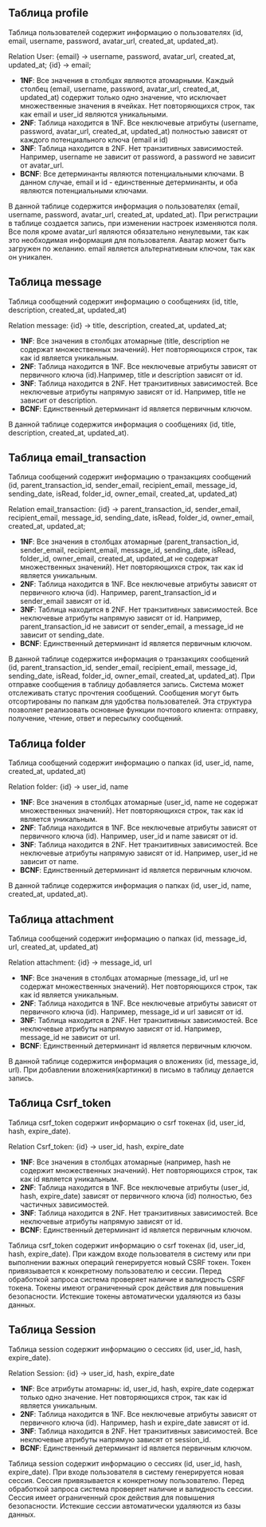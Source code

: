 ## Таблица profile

Таблица пользователей содержит информацию о пользователях (id, email, username, password, avatar_url, created_at, updated_at).

Relation User:
{email} -> username, password, avatar_url, created_at, updated_at;
{id} -> email;

- **1NF**: Все значения в столбцах являются атомарными. Каждый столбец (email, username, password, avatar_url, created_at, updated_at) содержит только одно значение, что исключает множественные значения в ячейках. Нет повторяющихся строк, так как email и user_id являются уникальными.
- **2NF**: Таблица находится в 1NF. Все неключевые атрибуты (username, password, avatar_url, created_at, updated_at) полностью зависят от каждого потенциального ключа (email и id)
- **3NF**: Таблица находится в 2NF. Нет транзитивных зависимостей. Например, username не зависит от password, а password не зависит от avatar_url.
- **BCNF**: Все детерминанты являются потенциальными ключами. В данном случае, email и id - единственные детерминанты, и оба являются потенциальными ключами.

В данной таблице содержится информация о пользователях (email, username, password, avatar_url, created_at, updated_at).
При регистрации в таблице создается запись, при изменении настроек изменяются поля.
Все поля кроме avatar_url являются обязательно ненулевыми, так как это необходимая информация для пользователя.
Аватар может быть загружен по желанию. email является альтернативным ключом, так как он уникален.

## Таблица message

Таблица сообщений содержит информацию о сообщениях (id, title, description, created_at, updated_at)

Relation message:
{id} -> title, description, created_at, updated_at;

- **1NF**: Все значения в столбцах атомарные (title, description не содержат множественных значений). Нет повторяющихся строк, так как id является уникальным.
- **2NF**: Таблица находится в 1NF. Все неключевые атрибуты зависят от первичного ключа (id).Например, title и description зависят от id.
- **3NF**: Таблица находится в 2NF. Нет транзитивных зависимостей. Все неключевые атрибуты напрямую зависят от id. Например, title не зависит от description.
- **BCNF**: Единственный детерминант id является первичным ключом.

В данной таблице содержится информация о сообщениях (id, title, description, created_at, updated_at).

## Таблица email_transaction

Таблица сообщений содержит информацию о транзакциях сообщений (id, parent_transaction_id, sender_email, recipient_email, message_id, sending_date, isRead, folder_id, owner_email, created_at, updated_at)

Relation email_transaction:
{id} -> parent_transaction_id, sender_email, recipient_email, message_id, sending_date, isRead, folder_id, owner_email, created_at, updated_at;

- **1NF**: Все значения в столбцах атомарные (parent_transaction_id, sender_email, recipient_email, message_id, sending_date, isRead, folder_id, owner_email, created_at, updated_at не содержат множественных значений). Нет повторяющихся строк, так как id является уникальным.
- **2NF**: Таблица находится в 1NF. Все неключевые атрибуты зависят от первичного ключа (id). Например, parent_transaction_id и sender_email зависят от id.
- **3NF**: Таблица находится в 2NF. Нет транзитивных зависимостей. Все неключевые атрибуты напрямую зависят от id. Например, parent_transaction_id не зависит от sender_email, а message_id не зависит от sending_date.
- **BCNF**: Единственный детерминант id является первичным ключом.

В данной таблице содержится информация о транзакциях сообщений (id, parent_transaction_id, sender_email, recipient_email, message_id, sending_date, isRead, folder_id, owner_email, created_at, updated_at). При отправке сообщения в таблицу добавляется запись. Система может отслеживать статус прочтения сообщений. Сообщения могут быть отсортированы по папкам для удобства пользователей. Эта структура позволяет реализовать основные функции почтового клиента: отправку, получение, чтение, ответ и пересылку сообщений.

## Таблица folder

Таблица сообщений содержит информацию о папках (id, user_id, name, created_at, updated_at)

Relation folder:
{id} -> user_id, name

- **1NF**: Все значения в столбцах атомарные (user_id, name не содержат множественных значений). Нет повторяющихся строк, так как id является уникальным.
- **2NF**: Таблица находится в 1NF. Все неключевые атрибуты зависят от первичного ключа (id). Например, user_id и name зависят от id.
- **3NF**: Таблица находится в 2NF. Нет транзитивных зависимостей. Все неключевые атрибуты напрямую зависят от id. Например, user_id не зависит от name.
- **BCNF**: Единственный детерминант id является первичным ключом.

В данной таблице содержится информация о папках (id, user_id, name, created_at, updated_at).

## Таблица attachment

Таблица сообщений содержит информацию о папках (id, message_id, url, created_at, updated_at)

Relation attachment:
{id} -> message_id, url

- **1NF**: Все значения в столбцах атомарные (message_id, url не содержат множественных значений). Нет повторяющихся строк, так как id является уникальным.
- **2NF**: Таблица находится в 1NF. Все неключевые атрибуты зависят от первичного ключа (id). Например, message_id и url зависят от id.
- **3NF**: Таблица находится в 2NF. Нет транзитивных зависимостей. Все неключевые атрибуты напрямую зависят от id. Например, message_id не зависит от url.
- **BCNF**: Единственный детерминант id является первичным ключом.

В данной таблице содержится информация о вложениях (id, message_id, url). При добавлении вложения(картинки) в письмо в таблицу делается запись.

## Таблица Csrf_token

Таблица csrf_token содержит информацию о csrf токенах (id, user_id, hash, expire_date).

Relation Csrf_token:
{id} -> user_id, hash, expire_date
- **1NF**: Все значения в столбцах атомарные (например, hash не содержит множественных значений). Нет повторяющихся строк, так как id является уникальным.
- **2NF**: Таблица находится в 1NF. Все неключевые атрибуты (user_id, hash, expire_date) зависят от первичного ключа (id) полностью, без частичных зависимостей.
- **3NF**: Таблица находится в 2NF. Нет транзитивных зависимостей. Все неключевые атрибуты напрямую зависят от id.
- **BCNF**: Единственный детерминант id является первичным ключом.

Таблица csrf_token содержит информацию о csrf токенах (id, user_id, hash, expire_date). При каждом входе пользователя в систему или при выполнении важных операций генерируется новый CSRF токен. Токен привязывается к конкретному пользователю и сессии. Перед обработкой запроса система проверяет наличие и валидность CSRF токена. Токены имеют ограниченный срок действия для повышения безопасности. Истекшие токены автоматически удаляются из базы данных.

## Таблица Session

Таблица session содержит информацию о сессиях (id, user_id, hash, expire_date).

Relation Session:
{id} -> user_id, hash, expire_date
- **1NF**: Все атрибуты атомарны: id, user_id, hash, expire_date содержат только одно значение. Нет повторяющихся строк, так как id является уникальным.
- **2NF**: Таблица находится в 1NF. Все неключевые атрибуты зависят от первичного ключа (id). Например, hash и expire_date зависят от id.
- **3NF**: Таблица находится в 2NF. Нет транзитивных зависимостей. Все неключевые атрибуты напрямую зависят от session_id.
- **BCNF**: Единственный детерминант id является первичным ключом. 

Таблица session содержит информацию о сессиях (id, user_id, hash, expire_date). При входе пользователя в систему генерируется новая сессия. Сессия привязывается к конкретному пользователю. Перед обработкой запроса система проверяет наличие и валидность сессии. Сессия имеет ограниченный срок действия для повышения безопасности. Истекшие сессии автоматически удаляются из базы данных.
